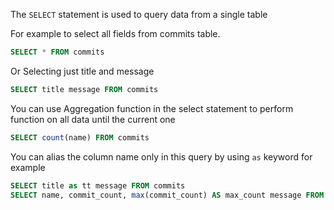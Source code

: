 The `SELECT` statement is used to query data from a single table

For example to select all fields from commits table.

```sql
SELECT * FROM commits
```

Or Selecting just title and message

```sql
SELECT title message FROM commits
```

You can use Aggregation function in the select statement to perform function on all data until the current one

```sql
SELECT count(name) FROM commits
```

You can alias the column name only in this query by using `as` keyword for example

```sql
SELECT title as tt message FROM commits
SELECT name, commit_count, max(commit_count) AS max_count message FROM branches
```